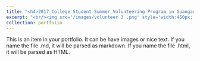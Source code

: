 ```yaml
---
title: "<h4>2017 College Student Summer Volunteering Program in Guangan</h4>"
excerpt: "<br/><img src='/images/volunteer 3 .png' style='width:450px;'>"
collection: portfolio
---
```


This is an item in your portfolio. It can be have images or nice text. If you name the file .md, it will be parsed as markdown. If you name the file .html, it will be parsed as HTML. 
